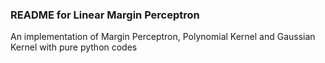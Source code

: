 ### README for Linear Margin Perceptron ###
An implementation of Margin Perceptron, Polynomial Kernel and Gaussian Kernel with pure python codes
